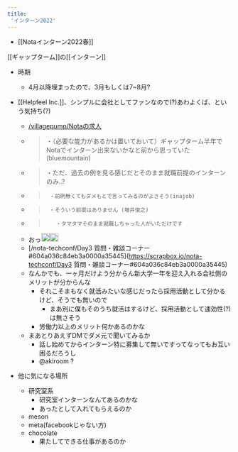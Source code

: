 ```yaml
---
title:
 'インターン2022'
---
```


- [[Notaインターン2022春]]

[[ギャップターム]]の[[インターン]]

- 時期
    - 4月以降埋まったので、3月もしくは7~8月?

- [[Helpfeel Inc.]]、シンプルに会社としてファンなので(?)あわよくば、という気持ち(?)
    - [/villagepump/Notaの求人](https://scrapbox.io/villagepump/Notaの求人)
    - > ・（必要な能力があるかは置いておいて）ギャップターム半年でNotaでインターン出来ないかなと前から思っていた(bluemountain)
    - >    ・ただ、過去の例を見る感じだとそのまま就職前提のインターンのみ..?
    - >      ・前例無くてもダメもとで言ってみるのがよさそう(inajob)
    - >      ・そういう前提はありません (増井俊之)
    - >        ・タマタマそのまま就職しちゃった人がいただけです
    - おっ<img src='https://scrapbox.io/api/pages/blu3mo-public/blu3mo/icon' alt='blu3mo.icon' height="19.5"/><img src='https://scrapbox.io/api/pages/blu3mo-public/blu3mo/icon' alt='blu3mo.icon' height="19.5"/>
    - [/nota-techconf/Day3 質問・雑談コーナー#604a036c84eb3a0000a35445](https://scrapbox.io/nota-techconf/Day3 質問・雑談コーナー#604a036c84eb3a0000a35445)
    - なんかでも、一ヶ月だけよう分からん新大学一年を迎え入れる会社側のメリットが分からんな
        - それこそまもなく就活みたいな感じだったら採用活動として分かるけど、そうでも無いので
            - まあ別に僕もそのうち就活はするけど、採用活動として速効性(?)は無さそう
        - 労働力以上のメリット何かあるのかな
    - まあとりあえずDMでダメ元で聞いてみるか
        - 話し始めてからインターン特に募集して無いですってなってもお互い困るだろうし
        - @akiroom ?

- 他に気になる場所
    - 研究室系
        - 研究室インターンなんてあるのかな
        - あったとして入れてもらえるのか
    - meson
    - meta(facebookじゃない方)
    - chocolate
        - 果たしてできる仕事があるのか

